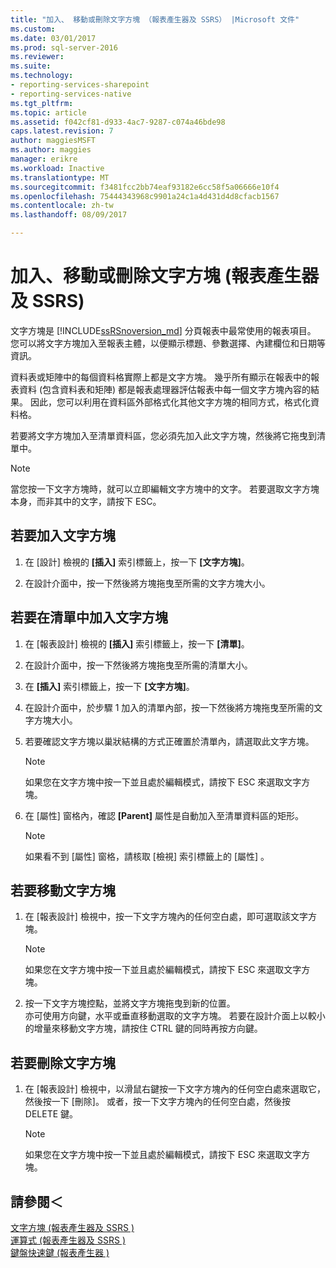 ```yaml
---
title: "加入、 移動或刪除文字方塊 （報表產生器及 SSRS） |Microsoft 文件"
ms.custom: 
ms.date: 03/01/2017
ms.prod: sql-server-2016
ms.reviewer: 
ms.suite: 
ms.technology:
- reporting-services-sharepoint
- reporting-services-native
ms.tgt_pltfrm: 
ms.topic: article
ms.assetid: f042cf81-d933-4ac7-9287-c074a46bde98
caps.latest.revision: 7
author: maggiesMSFT
ms.author: maggies
manager: erikre
ms.workload: Inactive
ms.translationtype: MT
ms.sourcegitcommit: f3481fcc2bb74eaf93182e6cc58f5a06666e10f4
ms.openlocfilehash: 75444343968c9901a24c1a4d431d4d8cfacb1567
ms.contentlocale: zh-tw
ms.lasthandoff: 08/09/2017

---
```

# <a name="add-move-or-delete-a-text-box-report-builder-and-ssrs"></a>加入、移動或刪除文字方塊 (報表產生器及 SSRS)
  文字方塊是 [!INCLUDE[ssRSnoversion_md](../../includes/ssrsnoversion-md.md)] 分頁報表中最常使用的報表項目。 您可以將文字方塊加入至報表主體，以便顯示標題、參數選擇、內建欄位和日期等資訊。  
  
 資料表或矩陣中的每個資料格實際上都是文字方塊。 幾乎所有顯示在報表中的報表資料 (包含資料表和矩陣) 都是報表處理器評估報表中每一個文字方塊內容的結果。 因此，您可以利用在資料區外部格式化其他文字方塊的相同方式，格式化資料格。  
  
 若要將文字方塊加入至清單資料區，您必須先加入此文字方塊，然後將它拖曳到清單中。  
  
> [!NOTE]  
>  當您按一下文字方塊時，就可以立即編輯文字方塊中的文字。 若要選取文字方塊本身，而非其中的文字，請按下 ESC。  
  
## <a name="to-add-a-text-box"></a>若要加入文字方塊  
  
1.  在 [設計] 檢視的 **[插入]** 索引標籤上，按一下 **[文字方塊]**。  
  
2.  在設計介面中，按一下然後將方塊拖曳至所需的文字方塊大小。  
  
## <a name="to-add-a-text-box-in-a-list"></a>若要在清單中加入文字方塊  
  
1.  在 [報表設計] 檢視的 **[插入]** 索引標籤上，按一下 **[清單]**。  
  
2.  在設計介面中，按一下然後將方塊拖曳至所需的清單大小。  
  
3.  在 **[插入]** 索引標籤上，按一下 **[文字方塊]**。  
  
4.  在設計介面中，於步驟 1 加入的清單內部，按一下然後將方塊拖曳至所需的文字方塊大小。   
  
5.  若要確認文字方塊以巢狀結構的方式正確置於清單內，請選取此文字方塊。  
  
    > [!NOTE]  
    >  如果您在文字方塊中按一下並且處於編輯模式，請按下 ESC 來選取文字方塊。  
  
6.  在 [屬性] 窗格內，確認 **[Parent]** 屬性是自動加入至清單資料區的矩形。  
  
    > [!NOTE]  
    >  如果看不到 [屬性] 窗格，請核取 [檢視] 索引標籤上的 [屬性] 。  
  
## <a name="to-move-a-text-box"></a>若要移動文字方塊  
  
1.  在 [報表設計] 檢視中，按一下文字方塊內的任何空白處，即可選取該文字方塊。  
  
    > [!NOTE]  
    >  如果您在文字方塊中按一下並且處於編輯模式，請按下 ESC 來選取文字方塊。  
  
2.  按一下文字方塊控點，並將文字方塊拖曳到新的位置。   
    亦可使用方向鍵，水平或垂直移動選取的文字方塊。 若要在設計介面上以較小的增量來移動文字方塊，請按住 CTRL 鍵的同時再按方向鍵。  
  
## <a name="to-delete-a-text-box"></a>若要刪除文字方塊  
  
1.  在 [報表設計] 檢視中，以滑鼠右鍵按一下文字方塊內的任何空白處來選取它，然後按一下 [刪除]。 或者，按一下文字方塊內的任何空白處，然後按 DELETE 鍵。  
  
    > [!NOTE]  
    >  如果您在文字方塊中按一下並且處於編輯模式，請按下 ESC 來選取文字方塊。  
  
## <a name="see-also"></a>請參閱＜  
 [文字方塊 &#40;報表產生器及 SSRS &#41;](../../reporting-services/report-design/text-boxes-report-builder-and-ssrs.md)   
 [運算式 &#40;報表產生器及 SSRS &#41;](../../reporting-services/report-design/expressions-report-builder-and-ssrs.md)   
 [鍵盤快速鍵 &#40;報表產生器 &#41;](../../reporting-services/report-builder/keyboard-shortcuts-report-builder.md)  
  
  

